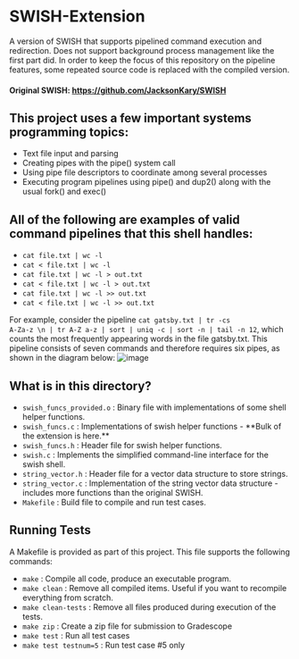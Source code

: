 # SWISH-Extension
A version of SWISH that supports pipelined command execution and redirection. Does not support background process management like the first part did.
In order to keep the focus of this repository on the pipeline features, some repeated source code is replaced with the compiled version.

#### Original SWISH: https://github.com/JacksonKary/SWISH

## This project uses a few important systems programming topics:

- Text file input and parsing
- Creating pipes with the pipe() system call
- Using pipe file descriptors to coordinate among several processes
- Executing program pipelines using pipe() and dup2() along with the usual fork() and exec()

## All of the following are examples of valid command pipelines that this shell handles:
<ul>
  <li> <code>cat file.txt | wc -l</code>
  <li> <code>cat < file.txt | wc -l</code>
  <li> <code>cat file.txt | wc -l > out.txt</code>
  <li> <code>cat < file.txt | wc -l > out.txt</code>
  <li> <code>cat file.txt | wc -l >> out.txt</code>
  <li> <code>cat < file.txt | wc -l >> out.txt</code>
</ul>
    
For example, consider the pipeline <code>cat gatsby.txt | tr -cs A-Za-z \n | tr A-Z a-z | sort | uniq -c | sort -n | tail -n 12</code>, which counts the most frequently appearing words in the file gatsby.txt. This pipeline consists of seven commands and therefore requires six pipes, as shown in the diagram below:
![image](https://github.com/JacksonKary/SWISH-Extension/assets/117691954/fc7d3a47-c7b4-45f2-9867-4a7ccda221f8)
    
## What is in this directory?
<ul>
  <li>  <code>swish_funcs_provided.o</code> : Binary file with implementations of some shell helper functions.
  <li>  <code>swish_funcs.c</code> : Implementations of swish helper functions - **Bulk of the extension is here.**
  <li>  <code>swish_funcs.h</code> : Header file for swish helper functions.
  <li>  <code>swish.c</code> : Implements the simplified command-line interface for the swish shell.
  <li>  <code>string_vector.h</code> : Header file for a vector data structure to store strings.
  <li>  <code>string_vector.c</code> : Implementation of the string vector data structure - includes more functions than the original SWISH.
  <li>  <code>Makefile</code> : Build file to compile and run test cases.
</ul>

## Running Tests

A Makefile is provided as part of this project. This file supports the following commands:

<ul>
  <li>  <code>make</code> : Compile all code, produce an executable program.
  <li>  <code>make clean</code> : Remove all compiled items. Useful if you want to recompile everything from scratch.
  <li>  <code>make clean-tests</code> : Remove all files produced during execution of the tests.
  <li>  <code>make zip</code> : Create a zip file for submission to Gradescope
  <li>  <code>make test</code> : Run all test cases
  <li>  <code>make test testnum=5</code> : Run test case #5 only
</ul>


